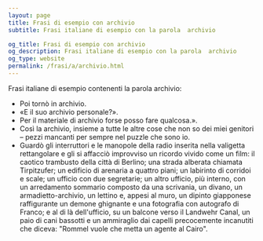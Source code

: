 ```yaml
---
layout: page
title: Frasi di esempio con archivio 
subtitle: Frasi italiane di esempio con la parola  archivio

og_title: Frasi di esempio con archivio 
og_description: Frasi italiane di esempio con la parola  archivio
og_type: website
permalink: /frasi/a/archivio.html
---
```


Frasi italiane di esempio contenenti la parola archivio:


- Poi tornò in archivio.
- «E il suo archivio personale?».
- Per il materiale di archivio forse posso fare qualcosa.».
- Così la archivio, insieme a tutte le altre cose che non so dei miei genitori – pezzi mancanti per sempre nel puzzle che sono io.
- Guardò gli interruttori e le manopole della radio inserita nella valigetta rettangolare e gli si affacciò improvviso un ricordo vivido come un film: il caotico trambusto della città di Berlino; una strada alberata chiamata Tirpitzufer; un edificio di arenaria a quattro piani; un labirinto di corridoi e scale; un ufficio con due segretarie; un altro ufficio, più interno, con un arredamento sommario composto da una scrivania, un divano, un armadietto-archivio, un lettino e, appesi al muro, un dipinto giapponese raffigurante un demone ghignante e una fotografia con autografo di Franco; e al di là dell'ufficio, su un balcone verso il Landwehr Canal, un paio di cani bassotti e un ammiraglio dai capelli precocemente incanutiti che diceva: "Rommel vuole che metta un agente al Cairo".
